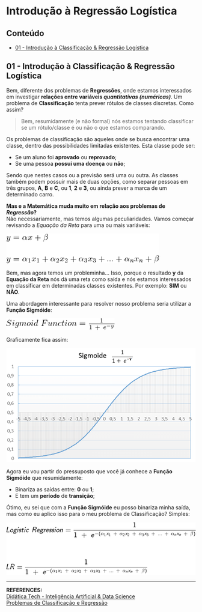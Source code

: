 # Introdução à Regressão Logística

## Conteúdo

 - [01 - Introdução à Classificação & Regressão Logística](#01)

<div id="01"></div>

## 01 - Introdução à Classificação & Regressão Logística

Bem, diferente dos problemas de **Regressões**, onde estamos interessados em investigar **relações entre variáveis *quantitativas (numéricas)***. Um problema de **Classificação** tenta prever rótulos de classes discretas. Como assim?

> Bem, resumidamente (e não formal) nós estamos tentando classificar se um rótulo/classe é ou não o que estamos comparando.

Os problemas de classificação são aqueles onde se busca encontrar uma classe, dentro das possibilidades limitadas existentes. Esta classe pode ser:

 - Se um aluno foi **aprovado** ou **reprovado**;
 - Se uma pessoa **possui uma doença** ou **não**;

Sendo que nestes casos ou a previsão será uma ou outra. As classes também podem possuir mais de duas opções, como separar pessoas em três grupos, **A**, **B** e **C**, ou **1**, **2** e **3**, ou ainda prever a marca de um determinado carro.

**Mas e a Matemática muda muito em relação aos problemas de *Regressão*?**  
Não necessariamente, mas temos algumas peculiaridades. Vamos começar revisando a *Equação da Reta* para uma ou mais variáveis:

![image](images/01.png)  

Bem, mas agora temos um probleminha... Isso, porque o resultado **y** da **Equação da Reta** nós dá uma reta como saída e nós estamos interessados em classificar em determinadas classes existentes. Por exemplo: **SIM** ou **NÃO**.

Uma abordagem interessante para resolver nosso problema seria utilizar a **Função Sigmóide**:

![image](images/02.png)  

Graficamente fica assim:

![image](images/sigmoide-function.png)  

Agora eu vou partir do pressuposto que você já conhece a **Função Sigmóide** que resumidamente:

 - Binariza as saídas entre: **0** ou **1**;
 - E tem um **período** de **transição**;

Ótimo, eu sei que com a **Função Sigmóide** eu posso binariza minha saída, mas como eu aplico isso para o meu problema de Classificação? Simples:

![image](images/03.png)  

---

**REFERENCES:**  
[Didática Tech - Inteligência Artificial & Data Science](https://didatica.tech/)  
[Problemas de Classificação e Regressão](https://didatica.tech/problemas-de-classificacao-e-regressao/)  
